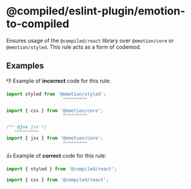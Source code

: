 # @compiled/eslint-plugin/emotion-to-compiled

Ensures usage of the `@compiled/react` library over `@emotion/core` or `@emotion/styled`.
This rule acts as a form of codemod.

## Examples

👎 Example of **incorrect** code for this rule:

```js
import styled from '@emotion/styled';
                     ^^^^^^^^^
```

```js
import { css } from '@emotion/core';
                     ^^^^^^^^^
```

```js
/** @jsx jsx */
   ^^^^^^^^^
import { jsx } from '@emotion/core';
                     ^^^^^^^^^
```

👍 Example of **correct** code for this rule:

```js
import { styled } from '@compiled/react';
```

```js
import { css } from '@compiled/react';
```
